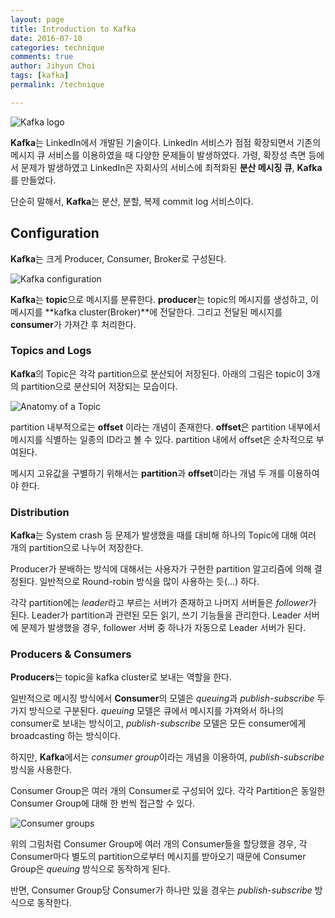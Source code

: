 ```yaml
---
layout: page
title: Introduction to Kafka
date: 2016-07-10
categories: technique
comments: true
author: Jihyun Choi
tags: [kafka]
permalink: /technique

---
```


![Kafka logo](https://esgyn.com/wp-content/uploads/kafka-logo-wide.png)


**Kafka**는 LinkedIn에서 개발된 기술이다. LinkedIn 서비스가 점점 확장되면서 기존의 메시지 큐 서비스를 이용하였을 때 다양한 문제들이 발생하였다. 가령, 확장성 측면 등에서 문제가 발생하였고 LinkedIn은 자회사의 서비스에 최적화된 **분산 메시징 큐**, **Kafka**를 만들었다. 

단순히 말해서, **Kafka**는 분산, 분할, 복제 commit log 서비스이다.


## Configuration

**Kafka**는 크게 Producer, Consumer, Broker로 구성된다.

![Kafka configuration](http://kafka.apache.org/images/producer_consumer.png)

**Kafka**는 **topic**으로 메시지를 분류한다. **producer**는 topic의 메시지를 생성하고, 이 메시지를 **kafka cluster(Broker)**에 전달한다. 그리고 전달된 메시지를 **consumer**가 가져간 후 처리한다.

### Topics and Logs

**Kafka**의 Topic은 각각 partition으로 분산되어 저장된다. 아래의 그림은 topic이 3개의 partition으로 분산되어 저장되는 모습이다.

![Anatomy of a Topic](http://kafka.apache.org/images/log_anatomy.png)

partition 내부적으로는 **offset** 이라는 개념이 존재한다. **offset**은 partition 내부에서 메시지를 식별하는 일종의 ID라고 볼 수 있다. partition 내에서 offset은 순차적으로 부여된다. 

메시지 고유값을 구별하기 위해서는 **partition**과 **offset**이라는 개념 두 개를 이용하여야 한다.

### Distribution

**Kafka**는 System crash 등 문제가 발생했을 때를 대비해 하나의 Topic에 대해 여러 개의 partition으로 나누어 저장한다. 

Producer가 분배하는 방식에 대해서는 사용자가 구현한 partition 알고리즘에 의해 결정된다. 일반적으로 Round-robin 방식을 많이 사용하는 듯(...) 하다. 

각각 partition에는 *leader*라고 부르는 서버가 존재하고 나머지 서버들은 *follower*가 된다. Leader가 partition과 관련된 모든 읽기, 쓰기 기능들을 관리한다. Leader 서버에 문제가 발생했을 경우, follower 서버 중 하나가 자동으로 Leader 서버가 된다.

### Producers & Consumers

**Producers**는 topic을 kafka cluster로 보내는 역할을 한다. 

일반적으로 메시징 방식에서 **Consumer**의 모델은  *queuing*과 *publish-subscribe* 두 가지 방식으로 구분된다.
*queuing* 모델은 큐에서 메시지를 가져와서 하나의 consumer로 보내는 방식이고, *publish-subscribe* 모델은 모든 consumer에게 broadcasting 하는 방식이다. 

하지만, **Kafka**에서는 *consumer group*이라는 개념을 이용하여, *publish-subscribe* 방식을 사용한다. 

Consumer Group은 여러 개의 Consumer로 구성되어 있다. 각각 Partition은 동일한 Consumer Group에 대해 한 번씩 접근할 수 있다. 

![Consumer groups](http://kafka.apache.org/images/consumer-groups.png)

위의 그림처럼 Consumer Group에 여러 개의 Consumer들을 할당했을 경우, 각 Consumer마다 별도의 partition으로부터 메시지를 받아오기 때문에 Consumer Group은 *queuing* 방식으로 동작하게 된다. 

반면, Consumer Group당 Consumer가 하나만 있을 경우는 *publish-subscribe* 방식으로 동작한다.











